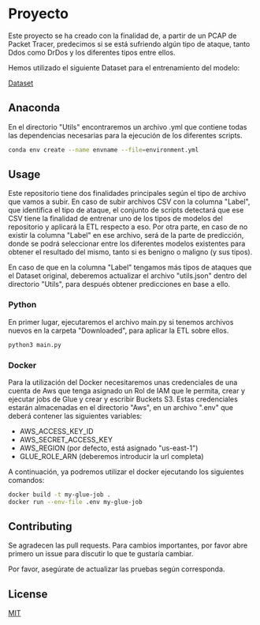# Proyecto

Este proyecto se ha creado con la finalidad de, a partir de un PCAP de Packet Tracer, predecimos si se está sufriendo algún tipo de ataque, tanto Ddos como DrDos y los diferentes tipos entre ellos.

Hemos utilizado el siguiente Dataset para el entrenamiento del modelo:

[Dataset](https://www.unb.ca/cic/datasets/ddos-2019.html)

## Anaconda

En el directorio "Utils" encontraremos un archivo .yml que contiene todas las dependencias necesarias para la ejecución de los diferentes scripts.

```bash
conda env create --name envname --file=environment.yml
```

## Usage

Este repositorio tiene dos finalidades principales según el tipo de archivo que vamos a subir. En caso de subir archivos CSV con la columna "Label", que identifica el tipo de ataque, el conjunto de scripts detectará que ese CSV tiene la finalidad de entrenar uno de los tipos de modelos del repositorio y aplicará la ETL respecto a eso. Por otra parte, en caso de no existir la columna "Label" en ese archivo, será de la parte de predicción, donde se podrá seleccionar entre los diferentes modelos existentes para obtener el resultado del mismo, tanto si es benigno o maligno (y sus tipos).

En caso de que en la columna "Label" tengamos más tipos de ataques que el Dataset original, deberemos actualizar el archivo "utils.json" dentro del directorio "Utils", para después obtener predicciones en base a ello.

### Python

En primer lugar, ejecutaremos el archivo main.py si tenemos archivos nuevos en la carpeta "Downloaded", para aplicar la ETL sobre ellos.

```bash
python3 main.py
```

### Docker

Para la utilización del Docker necesitaremos unas credenciales de una cuenta de Aws que tenga asignado un Rol de IAM que le permita, crear y ejecutar jobs de Glue y crear y escribir Buckets S3. Estas credenciales estarán almacenadas en el directorio "Aws", en un archivo ".env" que deberá contener las siguientes variables:
- AWS_ACCESS_KEY_ID
- AWS_SECRET_ACCESS_KEY
- AWS_REGION (por defecto, está asignado "us-east-1")
- GLUE_ROLE_ARN (deberemos introducir la url completa)

A continuación, ya podremos utilizar el docker ejecutando los siguientes comandos:

```bash
docker build -t my-glue-job .
docker run --env-file .env my-glue-job
```

## Contributing

Se agradecen las pull requests. Para cambios importantes, por favor abre primero un issue para discutir lo que te gustaría cambiar.

Por favor, asegúrate de actualizar las pruebas según corresponda.

## License

[MIT](https://choosealicense.com/licenses/mit/)
